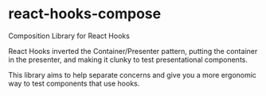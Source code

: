 # react-hooks-compose

Composition Library for React Hooks

React Hooks inverted the Container/Presenter pattern, putting the container in the presenter, and making it clunky to test presentational components.

This library aims to help separate concerns and give you a more ergonomic way to test components that use hooks.
